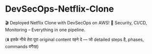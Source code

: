 # DevSecOps-Netflix-Clone  
🎬 Deployed Netflix Clone with DevSecOps on AWS! 🚀 Security, CI/CD, Monitoring – Everything in one pipeline.

(⬇️ इसके नीचे तेरा पूरा original content रहने दे — जो detailed steps है, phases, commands वगैरह)

